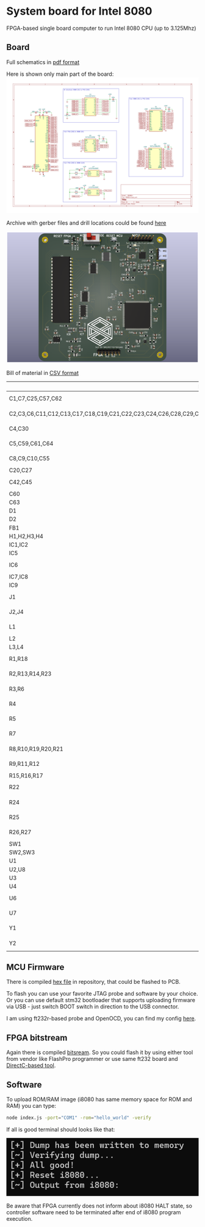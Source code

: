 # System board for Intel 8080
FPGA-based single board computer to run Intel 8080 CPU (up to 3.125Mhz)

## Board

Full schematics in [pdf format](./pcb/schematic.pdf)

Here is shown only main part of the board:
![schematic](./pcb/schematic_i8080.svg)

Archive with gerber files and drill locations could be found [here](./pcb/manufacturing.zip)

![pcb](./images/pcb.png)

Bill of material in [CSV format](./pcb/bom.csv)

|Reference                                                                                                                           |Value               |Footprint                                                 |Mouser Part Number  |Qty|
|------------------------------------------------------------------------------------------------------------------------------------|--------------------|----------------------------------------------------------|--------------------|---|
|C1,C7,C25,C57,C62                                                                                                                   |1u                  |Capacitor_SMD:C_0805_2012Metric_Pad1.18x1.45mm_HandSolder |187-CL21B105KAFNNNG |5  |
|C2,C3,C6,C11,C12,C13,C17,C18,C19,C21,C22,C23,C24,C26,C28,C29,C31,C32,C33,C34,C35,C36,C37,C38,C39,C40,C41,C43,C44,C46,C48,C49,C56,C58|100n                |Capacitor_SMD:C_0805_2012Metric_Pad1.18x1.45mm_HandSolder |187-CL21B104KBCNNND |34 |
|C4,C30                                                                                                                              |4u7,4u7, low-ESR    |Capacitor_SMD:C_0805_2012Metric_Pad1.18x1.45mm_HandSolder |187-CL21A475KAQNNNE |2  |
|C5,C59,C61,C64                                                                                                                      |22u                 |Capacitor_SMD:C_0805_2012Metric_Pad1.18x1.45mm_HandSolder |187-CL21A226MAYNNNE |4  |
|C8,C9,C10,C55                                                                                                                       |10u,10u, low-ESR    |Capacitor_SMD:C_0805_2012Metric_Pad1.18x1.45mm_HandSolder |187-CL21A106KAYNNNF |4  |
|C20,C27                                                                                                                             |10p                 |Capacitor_SMD:C_0805_2012Metric_Pad1.18x1.45mm_HandSolder |710-885012007051    |2  |
|C42,C45                                                                                                                             |10p                 |Capacitor_SMD:C_0402_1005Metric_Pad0.74x0.62mm_HandSolder |603-CC402JRNPO8BN100|2  |
|C60                                                                                                                                 |33p                 |Capacitor_SMD:C_0805_2012Metric_Pad1.18x1.45mm_HandSolder |710-885012007031    |1  |
|C63                                                                                                                                 |22p                 |Capacitor_SMD:C_0805_2012Metric_Pad1.18x1.45mm_HandSolder |710-885012007053    |1  |
|D1                                                                                                                                  |Red                 |LED_SMD:LED_0805_2012Metric_Pad1.15x1.40mm_HandSolder     |710-150080RS75000   |1  |
|D2                                                                                                                                  |Green               |LED_SMD:LED_0805_2012Metric_Pad1.15x1.40mm_HandSolder     |710-150080GS75000   |1  |
|FB1                                                                                                                                 |Ferrite_Bead        |Inductor_SMD:L_0805_2012Metric_Pad1.15x1.40mm_HandSolder  |652-MG2029-101Y     |1  |
|H1,H2,H3,H4                                                                                                                         |2.5mm               |MountingHole:MountingHole_2.5mm_Pad_Via                   |                    |4  |
|IC1,IC2                                                                                                                             |SN74LVC861APW       |Project components:SOP65P640X120-24N                      |595-SN74LVC861APW   |2  |
|IC5                                                                                                                                 |CD74HC243M96        |Project components:SOIC127P600X175-14N                    |595-CD74HC243M96    |1  |
|IC6                                                                                                                                 |M2GL005-TQG144I     |Project components:QFP50P2200X2200X160-144N               |494-M2GL005-TQG144I |1  |
|IC7,IC8                                                                                                                             |UCC27511DBVR        |SOT95P280X145-6N                                          |595-UCC27511DBVR    |2  |
|IC9                                                                                                                                 |TXS0108EPWRG4       |Project components:SOP65P640X120-20N                      |595-TXS0108EPWRG4   |1  |
|J1                                                                                                                                  |Type-C              |Connector_USB:USB_C_Receptacle_JAE_DX07S016JA1R1500       |656-DX07S016JA1R1500|1  |
|J2,J4                                                                                                                               |FPGA JTAG,MCU JTAG  |Connector_PinHeader_2.54mm:PinHeader_1x07_P2.54mm_Vertical|649-1012937990701BLF|2  |
|L1                                                                                                                                  |8u2, 800mA          |Inductor_SMD:L_1008_2520Metric_Pad1.43x2.20mm_HandSolder  |81-DFE252012F-8R2MP2|1  |
|L2                                                                                                                                  |27n                 |Inductor_SMD:L_0805_2012Metric_Pad1.15x1.40mm_HandSolder  |652-CE201210-27NJ   |1  |
|L3,L4                                                                                                                               |0u68, 5.5A          |Inductor_SMD:L_1008_2520Metric_Pad1.43x2.20mm_HandSolder  |652-SRP2512-R68M    |2  |
|R1,R18                                                                                                                              |10                  |Resistor_SMD:R_0805_2012Metric_Pad1.20x1.40mm_HandSolder  |603-RT0805DRE0710RL |2  |
|R2,R13,R14,R23                                                                                                                      |100k                |Resistor_SMD:R_0805_2012Metric_Pad1.20x1.40mm_HandSolder  |603-RT0805DRE07100KL|4  |
|R3,R6                                                                                                                               |30k                 |Resistor_SMD:R_0805_2012Metric_Pad1.20x1.40mm_HandSolder  |603-RT0805DRE0730KL |2  |
|R4                                                                                                                                  |4k7                 |Resistor_SMD:R_0805_2012Metric_Pad1.20x1.40mm_HandSolder  |603-RT0805FRE134K7L |1  |
|R5                                                                                                                                  |330k                |Resistor_SMD:R_0805_2012Metric_Pad1.20x1.40mm_HandSolder  |603-RT0805FRE07330KL|1  |
|R7                                                                                                                                  |2k2                 |Resistor_SMD:R_0805_2012Metric_Pad1.20x1.40mm_HandSolder  |603-RT0805FRE072K2L |1  |
|R8,R10,R19,R20,R21                                                                                                                  |10k                 |Resistor_SMD:R_0805_2012Metric_Pad1.20x1.40mm_HandSolder  |603-RT0805DRD0710KL |5  |
|R9,R11,R12                                                                                                                          |220                 |Resistor_SMD:R_0805_2012Metric_Pad1.20x1.40mm_HandSolder  |603-RT0805FRE07220RL|3  |
|R15,R16,R17                                                                                                                         |1k                  |Resistor_SMD:R_0805_2012Metric_Pad1.20x1.40mm_HandSolder  |603-RT0805FRE071KL  |3  |
|R22                                                                                                                                 |50                  |Resistor_SMD:R_0603_1608Metric_Pad0.98x0.95mm_HandSolder  |603-RT0603BRE0750RL |1  |
|R24                                                                                                                                 |158k                |Resistor_SMD:R_0805_2012Metric_Pad1.20x1.40mm_HandSolder  |603-RT0805FRE07158KL|1  |
|R25                                                                                                                                 |34k8                |Resistor_SMD:R_0805_2012Metric_Pad1.20x1.40mm_HandSolder  |603-RT0805FRE0734K8L|1  |
|R26,R27                                                                                                                             |5k1                 |Resistor_SMD:R_0805_2012Metric_Pad1.20x1.40mm_HandSolder  |603-RT0805FRE075K1L |2  |
|SW1                                                                                                                                 |BOOT_MODE           |Project components:SLW1215865AD                           |SLW-121586-5A-D     |1  |
|SW2,SW3                                                                                                                             |RESET_FPGA,RESET_MCU|Project components:435451019820                           |710-435451019820    |2  |
|U1                                                                                                                                  |8080A               |Package_DIP:DIP-40_W15.24mm                               |571-1-2199299-5     |1  |
|U2,U8                                                                                                                               |LX7167ACLD-TR       |Package_DFN_QFN:DFN-8-1EP_2x2mm_P0.5mm_EP0.8x1.6mm        |494-LX7167ACLD-TR   |2  |
|U3                                                                                                                                  |MP3438              |Package_TO_SOT_SMD:SOT-583-8                              |946-MP3438GTL-P     |1  |
|U4                                                                                                                                  |ICL7660             |Package_SO:SOIC-8_3.9x4.9mm_P1.27mm                       |968-ICL7660CBAZA-T  |1  |
|U6                                                                                                                                  |APX803-31SAG-7      |Package_TO_SOT_SMD:SOT-23-3                               |621-APX803-31SAG-7  |1  |
|U7                                                                                                                                  |STM32G4A1KEUx       |Package_DFN_QFN:QFN-32-1EP_5x5mm_P0.5mm_EP3.45x3.45mm     |511-STM32G4A1KEU6   |1  |
|Y1                                                                                                                                  |16Mhz, CL=10p       |Project components:XTAL_ECS-160-10-36-CKM-TR3             |520-160-10-36CKM-TR3|1  |
|Y2                                                                                                                                  |16Mhz               |Crystal:Crystal_SMD_2016-4Pin_2.0x1.6mm                   |81-XRCGB16M000FXN02R|1  |

## MCU Firmware

There is compiled [hex file](./firmware/bin/i8080-sbc.hex) in repository, that could be flashed to PCB.

To flash you can use your favorite JTAG probe and software by your choice.
Or you can use default stm32 bootloader that supports uploading firmware via USB - just switch BOOT switch in direction to the USB connector.

I am using ft232r-based probe and OpenOCD, you can find my config [here](./openocd_stm32.cfg).

## FPGA bitstream

Again there is compiled [bitsream](./fpga/bin/i8080-sbc.dat).
So you could flash it by using either tool from vendor like FlashPro programmer or use same ft232 board and [DirectC-based tool](https://github.com/quasiengineer/microchip-jtag-flasher-ftdi).

## Software

To upload ROM/RAM image (i8080 has same memory space for ROM and RAM) you can type:

```sh
node index.js -port="COM1" -rom="hello_world" -verify
```

If all is good terminal should looks like that:

![pcb](./images/terminal.png)

Be aware that FPGA currently does not inform about i8080 HALT state, so controller software need to be terminated after end of i8080 program execution.